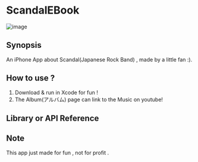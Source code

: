 # ScandalEBook 

![image](https://cdn-images-1.medium.com/max/360/1*JMbh099LN7D1cmvDH8ckvQ.png)

## Synopsis

An iPhone App about Scandal(Japanese Rock Band) , made by a little fan :). 

## How to use ?

1. Download & run in Xcode for fun !
2. The Album(アルバム) page can link to the Music on youtube!

## Library or API Reference

## Note
This app just made for fun , not for profit .
